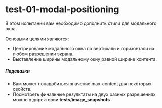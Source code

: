 # test-01-modal-positioning

В этом испытании вам необходимо дополнить стили для модального окна.

Основыми целями являются:

* Центрирование модального окна по вертикали и горизонтали на любом разрешении экрана.
* Выставление ширины модальному окну равной ширине контента.

##### Подсказки

* Вам может понадобиться значение max-content для некоторых свойств.
* Посмотреть финальные результаты на двух разных разрешениях можно в директории __tests__/__image_snapshots__